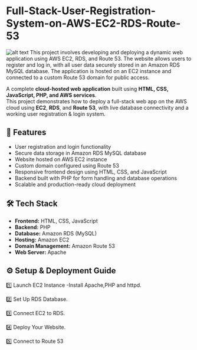 # Full-Stack-User-Registration-System-on-AWS-EC2-RDS-Route-53
![alt text]([http://url/to/img.png](https://github.com/Sharan-Birajdar/Full-Stack-User-Registration-System-on-AWS-EC2-RDS-Route-53-/blob/main/Documents/Images/Architecture%20Diagram.png?raw=true))
This project involves developing and deploying a dynamic web application using AWS EC2, RDS, and Route 53. The website allows users to register and log in, with all user data securely stored in an Amazon RDS MySQL database. The application is hosted on an EC2 instance and connected to a custom Route 53 domain for public access.

A complete **cloud-hosted web application** built using **HTML, CSS, JavaScript, PHP, and AWS services**.  
This project demonstrates how to deploy a full-stack web app on the AWS cloud using **EC2**, **RDS**, and **Route 53**, with live database connectivity and a working user registration & login system.

## 🚀 Features
- User registration and login functionality  
- Secure data storage in Amazon RDS MySQL database  
- Website hosted on AWS EC2 instance  
- Custom domain configured using Route 53  
- Responsive frontend design using HTML, CSS, and JavaScript  
- Backend built with PHP for form handling and database operations  
- Scalable and production-ready cloud deployment

## 🛠️ Tech Stack
- **Frontend:** HTML, CSS, JavaScript  
- **Backend:** PHP  
- **Database:** Amazon RDS (MySQL)  
- **Hosting:** Amazon EC2  
- **Domain Management:** Amazon Route 53  
- **Web Server:** Apache  

## ⚙️ Setup & Deployment Guide

 1️⃣ Launch EC2 Instance
      -Install Apache,PHP and httpd.
        
 2️⃣ Set Up RDS Database.
 
 3️⃣ Connect EC2 to RDS.
 
 4️⃣ Deploy Your Website.
 
 5️⃣ Connect to Route 53

